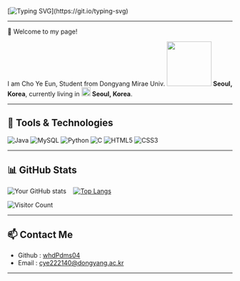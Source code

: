 [![Typing SVG](https://readme-typing-svg.herokuapp.com?font=Fira+Code&weight=600&size=24&duration=3000&pause=1000&color=ABF200&width=435&lines=Hi%2C+I'm+조예은!;Welcome+to+my+profile!)](https://git.io/typing-svg)

---
<p>👋 Welcome to my page!</p>
<p>I am Cho Ye Eun, Student from Dongyang Mirae Univ. <img src="https://user-images.githubusercontent.com/70050528/189471018-8842fb25-8d8f-4d4a-8d63-40d57adf352c.png" width="100"/> <b>Seoul, Korea</b>, currently living in <img src="https://user-images.githubusercontent.com/70050528/189471349-b61089ef-38fa-4c0a-acd5-776f094f0809.png" width="20"/> <b>Seoul, Korea</b>. </p>

---

## 🔧 Tools & Technologies
![Java](https://img.shields.io/badge/Java-007396?style=flat-square&logo=Java&logoColor=white)
![MySQL](https://img.shields.io/badge/MySQL-005C5D?style=flat-square&logo=mysql&logoColor=white)
![Python](https://img.shields.io/badge/Python-3776AB?style=flat-square&logo=python&logoColor=white)
![C](https://img.shields.io/badge/C-A8B400?style=flat-square&logo=c&logoColor=white)
![HTML5](https://img.shields.io/badge/HTML5-E34F26?style=flat-square&logo=html5&logoColor=white)
![CSS3](https://img.shields.io/badge/CSS3-1572B6?style=flat-square&logo=css3&logoColor=white)

---

## 📊 GitHub Stats
![Your GitHub stats](https://github-readme-stats.vercel.app/api?username=whdPdms04&show_icons=true&theme=radical) &nbsp;&nbsp;&nbsp;[![Top Langs](https://github-readme-stats.vercel.app/api/top-langs/?username=whdPdms04&layout=compact&theme=radical)](https://github.com/anuraghazra/github-readme-stats)

<!-- [![GitHub Contributions Chart](https://github-contributions-chart.vercel.app/api?username=EunSeong-Jo)](https://github.com/sallar/github-contributions-chart) -->

![Visitor Count](https://komarev.com/ghpvc/?username=whdPdms04&style=flat-square&color=blue)

---

## 📫 Contact Me
- Github : [whdPdms04](https://github.com/whdPdms04/)
- Email : [cye222140@dongyang.ac.kr	](cye222140@dongyang.ac.kr)  

---
